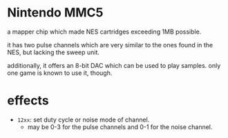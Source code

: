 # Nintendo MMC5

a mapper chip which made NES cartridges exceeding 1MB possible.

it has two pulse channels which are very similar to the ones found in the NES, but lacking the sweep unit.

additionally, it offers an 8-bit DAC which can be used to play samples. only one game is known to use it, though.

# effects

- `12xx`: set duty cycle or noise mode of channel.
  - may be 0-3 for the pulse channels and 0-1 for the noise channel.
